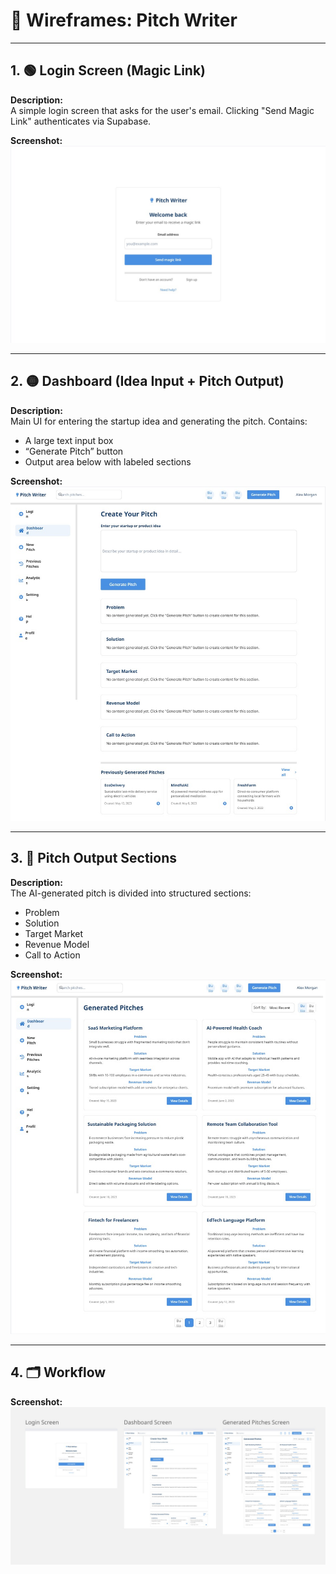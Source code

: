 # 📐 Wireframes: Pitch Writer

---

## 1. 🟢 Login Screen (Magic Link)

**Description:**  
A simple login screen that asks for the user's email. Clicking "Send Magic Link" authenticates via Supabase.

**Screenshot:**  
![Login Screen](./screenshots/login.jpg)

---

## 2. 🟡 Dashboard (Idea Input + Pitch Output)

**Description:**  
Main UI for entering the startup idea and generating the pitch. Contains:
- A large text input box
- “Generate Pitch” button
- Output area below with labeled sections

**Screenshot:**  
![Dashboard](./screenshots/dashboard-main.jpg)

---

## 3. 🔵 Pitch Output Sections

**Description:**  
The AI-generated pitch is divided into structured sections:
- Problem  
- Solution  
- Target Market  
- Revenue Model  
- Call to Action

**Screenshot:**  
![Pitch Output](./screenshots/generated-pitches.jpg)

---

## 4. 🗂 Workflow 

**Screenshot:**  
![Workflow](./screenshots/workflow.jpg)

